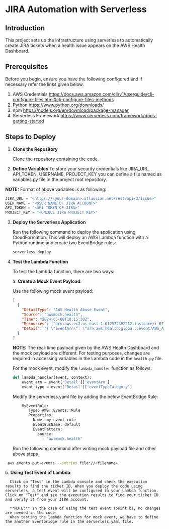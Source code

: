 
# JIRA Automation with Serverless

## Introduction
This project sets up the infrastructure using serverless to automatically create JIRA tickets when a health issue appears on the AWS Health Dashboard.

## Prerequisites
Before you begin, ensure you have the following configured and if necessary refer the links given below.

1. AWS Credentials
      https://docs.aws.amazon.com/cli/v1/userguide/cli-configure-files.html#cli-configure-files-methods
2. Python
      https://www.python.org/downloads/  
3. npm
      https://nodejs.org/en/download/package-manager
4. Serverless Framework
      https://www.serverless.com/framework/docs-getting-started

## Steps to Deploy

1. **Clone the Repository**

   Clone the repository containing the code.

2. **Define Variables**
   To store your security credentials like JIRA_URL, API_TOKEN, USERNAME, PROJECT_KEY you can define a file named as variables.py file in the project root repository.

 **NOTE:** Format of above variables is as following:
 ```python
 JIRA_URL = "<https://<your-domain>.atlassian.net/rest/api/3/issue>"  
 USER_NAME = "<USER NAME OF JIRA ACCOUNT>"
 API_TOKEN = "<API TOKEN OF JIRA>"
 PROJECT_KEY = "<UNIQUE JIRA PROJECT KEY>"
```

3. **Deploy the Serverless Application**

   Run the following command to deploy the application using CloudFormation. This will deploy an AWS Lambda function with a Python runtime and create two EventBridge rules:

   ```sh
   serverless deploy

4. **Test the Lambda Function**

   To test the Lambda function, there are two ways:

   a. **Create a Mock Event Payload**:

      Use the following mock event payload:

      ```json
      [
        {
          "DetailType": "AWS Health Abuse Event",
          "Source": "awsmock.health",
          "Time": "2024-05-08T10:15:30Z",
          "Resources": ["arn:aws:ec2:us-east-1:612572392212:instance/i-07529cdd47b3b821b"],
          "Detail": "{ \"eventArn\": \"arn:aws:health:global::event/AWS_ABUSE_DOS_REPORT_92387492375_4498_2018_08_01_02_33_00\", \"eventTypeCategory\": \"issue\" }"
        }
      ]
      ```

      **NOTE:** The real-time payload given by the AWS Health Dashboard and the mock payload are different. For testing purposes, changes are required in accessing variables in the Lambda code in the `health.py` file.

      For the mock event, modify the `lambda_handler` function as follows:

      ```python
      def lambda_handler(event, context):
          event_arn = event['Detail']['eventArn']
          event_type = event['Detail']['eventTypeCategory']
      ```
     Modify the serverless.yaml file by adding the below EventBridge Rule:
     ```python
         MyEventRule:
            Type: AWS::Events::Rule
            Properties:
              Name: my-event-rule
              EventBusName: default
              EventPattern:
                source:
                  - "awsmock.health"
     ```
   Run the following command after writing mock payload file and other above steps
   
  ```sh
   aws events put-events --entries file://<filename>
  ```

   b. **Using Test Event of Lambda**:

      Click on "Test" in the Lambda console and check the execution results to find the ticket ID. When you deploy the code using serverless, a test event will be configured in your Lambda function. Click on "Test" and see the execution results to find your ticket ID and verify it from your JIRA account.

      **NOTE:** In the case of using the test event (point b), no changes are needed in the code.
      When testing the lambda function for mock event, we have to define the another Eventbridge rule in the serverless.yaml file.
